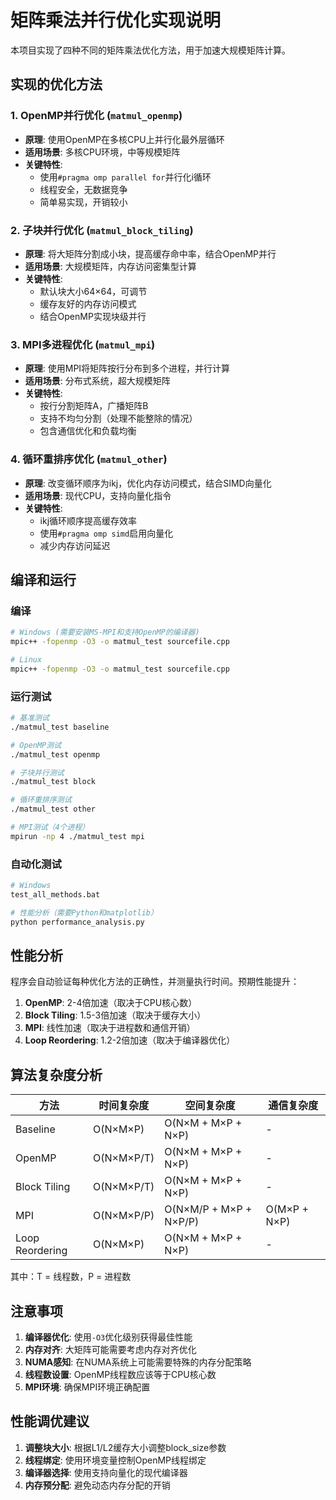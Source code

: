 # 矩阵乘法并行优化实现说明

本项目实现了四种不同的矩阵乘法优化方法，用于加速大规模矩阵计算。

## 实现的优化方法

### 1. OpenMP并行优化 (`matmul_openmp`)
- **原理**: 使用OpenMP在多核CPU上并行化最外层循环
- **适用场景**: 多核CPU环境，中等规模矩阵
- **关键特性**: 
  - 使用`#pragma omp parallel for`并行化i循环
  - 线程安全，无数据竞争
  - 简单易实现，开销较小

### 2. 子块并行优化 (`matmul_block_tiling`)
- **原理**: 将大矩阵分割成小块，提高缓存命中率，结合OpenMP并行
- **适用场景**: 大规模矩阵，内存访问密集型计算
- **关键特性**:
  - 默认块大小64×64，可调节
  - 缓存友好的内存访问模式
  - 结合OpenMP实现块级并行

### 3. MPI多进程优化 (`matmul_mpi`)
- **原理**: 使用MPI将矩阵按行分布到多个进程，并行计算
- **适用场景**: 分布式系统，超大规模矩阵
- **关键特性**:
  - 按行分割矩阵A，广播矩阵B
  - 支持不均匀分割（处理不能整除的情况）
  - 包含通信优化和负载均衡

### 4. 循环重排序优化 (`matmul_other`)
- **原理**: 改变循环顺序为ikj，优化内存访问模式，结合SIMD向量化
- **适用场景**: 现代CPU，支持向量化指令
- **关键特性**:
  - ikj循环顺序提高缓存效率
  - 使用`#pragma omp simd`启用向量化
  - 减少内存访问延迟

## 编译和运行

### 编译
```bash
# Windows (需要安装MS-MPI和支持OpenMP的编译器)
mpic++ -fopenmp -O3 -o matmul_test sourcefile.cpp

# Linux
mpic++ -fopenmp -O3 -o matmul_test sourcefile.cpp
```

### 运行测试
```bash
# 基准测试
./matmul_test baseline

# OpenMP测试
./matmul_test openmp

# 子块并行测试
./matmul_test block

# 循环重排序测试
./matmul_test other

# MPI测试（4个进程）
mpirun -np 4 ./matmul_test mpi
```

### 自动化测试
```bash
# Windows
test_all_methods.bat

# 性能分析（需要Python和matplotlib）
python performance_analysis.py
```

## 性能分析

程序会自动验证每种优化方法的正确性，并测量执行时间。预期性能提升：

1. **OpenMP**: 2-4倍加速（取决于CPU核心数）
2. **Block Tiling**: 1.5-3倍加速（取决于缓存大小）
3. **MPI**: 线性加速（取决于进程数和通信开销）
4. **Loop Reordering**: 1.2-2倍加速（取决于编译器优化）

## 算法复杂度分析

| 方法 | 时间复杂度 | 空间复杂度 | 通信复杂度 |
|------|------------|------------|------------|
| Baseline | O(N×M×P) | O(N×M + M×P + N×P) | - |
| OpenMP | O(N×M×P/T) | O(N×M + M×P + N×P) | - |
| Block Tiling | O(N×M×P/T) | O(N×M + M×P + N×P) | - |
| MPI | O(N×M×P/P) | O(N×M/P + M×P + N×P/P) | O(M×P + N×P) |
| Loop Reordering | O(N×M×P) | O(N×M + M×P + N×P) | - |

其中：T = 线程数，P = 进程数

## 注意事项

1. **编译器优化**: 使用`-O3`优化级别获得最佳性能
2. **内存对齐**: 大矩阵可能需要考虑内存对齐优化
3. **NUMA感知**: 在NUMA系统上可能需要特殊的内存分配策略
4. **线程数设置**: OpenMP线程数应该等于CPU核心数
5. **MPI环境**: 确保MPI环境正确配置

## 性能调优建议

1. **调整块大小**: 根据L1/L2缓存大小调整block_size参数
2. **线程绑定**: 使用环境变量控制OpenMP线程绑定
3. **编译器选择**: 使用支持向量化的现代编译器
4. **内存预分配**: 避免动态内存分配的开销
